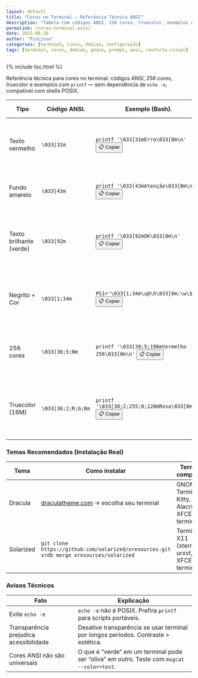 ```yaml
---
layout: default
title: "Cores no Terminal – Referência Técnica ANSI"
description: "Tabela com códigos ANSI, 256 cores, truecolor, exemplos com printf e temas reais — sem fluff, só utilidade técnica."
permalink: /cores-terminal-ansi/
date: 2025-08-26
author: "PioLinux"
categories: [terminal, linux, debian, configuração]
tags: [terminal, cores, debian, geany, prompt, ansi, conforto-visual]
---
```


{% include toc.html %}


<section class="post-content">

<p>Referência técnica para cores no terminal: códigos ANSI, 256 cores, truecolor e exemplos com <code>printf</code> — sem dependência de <code>echo -e</code>, compatível com shells POSIX.</p>
      
<table class="evergreen-table">
  <thead>
    <tr>
      <th>Tipo</th>
      <th>Código ANSI.</th>
      <th>Exemplo (Bash).</th>
      <th>Observação Técnica.</th>
    </tr>
  </thead>
  <tbody>
    <tr>
      <td data-label="Tipo">Texto vermelho</td>
      <td data-label="Código ANSI"><code>\033[31m</code></td>
      <td data-label="Exemplo (Bash)">
        <code>printf '\033[31mErro\033[0m\n'</code>
        <button class="copy-btn" data-command="printf '\033[31mErro\033[0m\n'">📋 Copiar</button>
      </td>
      <td data-label="Observação Técnica">Use <code>printf</code> em vez de <code>echo -e</code> para portabilidade (funciona em <code>dash</code>, <code>busybox</code>).</td>
    </tr>
    <tr>
      <td data-label="Tipo">Fundo amarelo</td>
      <td data-label="Código ANSI"><code>\033[43m</code></td>
      <td data-label="Exemplo (Bash)">
        <code>printf '\033[43mAtenção\033[0m\n'</code>
        <button class="copy-btn" data-command="printf '\033[43mAtenção\033[0m\n'">📋 Copiar</button>
      </td>
      <td data-label="Observação Técnica">Sempre termine com <code>\033[0m</code> para resetar estilos.</td>
    </tr>
    <tr>
      <td data-label="Tipo">Texto brilhante (verde)</td>
      <td data-label="Código ANSI"><code>\033[92m</code></td>
      <td data-label="Exemplo (Bash)">
        <code>printf '\033[92mOK\033[0m\n'</code>
        <button class="copy-btn" data-command="printf '\033[92mOK\033[0m\n'">📋 Copiar</button>
      </td>
      <td data-label="Observação Técnica">Cores brilhantes (90–97) não são suportadas em todos os terminais antigos.</td>
    </tr>
    <tr>
      <td data-label="Tipo">Negrito + Cor</td>
      <td data-label="Código ANSI"><code>\033[1;34m</code></td>
      <td data-label="Exemplo (Bash)">
        <code>PS1='\033[1;34m\u@\h\033[0m:\w\$ '</code>
        <button class="copy-btn" data-command="PS1='\033[1;34m\u@\h\033[0m:\w\$ '">📋 Copiar</button>
      </td>
      <td data-label="Observação Técnica">Em muitos terminais, <code>1;</code> ativa negrito; em outros, só intensifica a cor.</td>
    </tr>
    <tr>
      <td data-label="Tipo">256 cores</td>
      <td data-label="Código ANSI"><code>\033[38;5;Nm</code></td>
      <td data-label="Exemplo (Bash)">
        <code>printf '\033[38;5;196mVermelho 256\033[0m\n'</code>
        <button class="copy-btn" data-command="printf '\033[38;5;196mVermelho 256\033[0m\n'">📋 Copiar</button>
      </td>
      <td data-label="Observação Técnica">N = 0–255. Use <code>msgcat --color=test</code> para ver todas as cores suportadas.</td>
    </tr>
    <tr>
      <td data-label="Tipo">Truecolor (16M)</td>
      <td data-label="Código ANSI"><code>\033[38;2;R;G;Bm</code></td>
      <td data-label="Exemplo (Bash)">
        <code>printf '\033[38;2;255;0;128mRosa\033[0m\n'</code>
        <button class="copy-btn" data-command="printf '\033[38;2;255;0;128mRosa\033[0m\n'">📋 Copiar</button>
      </td>
      <td data-label="Observação Técnica">Só funciona em terminais modernos (Kitty, Alacritty, GNOME Terminal ≥3.12, etc.).</td>
    </tr>
  </tbody>
</table>

<h3 id="temas">Temas Recomendados (Instalação Real)</h3>
<table class="evergreen-table">
  <thead>
    <tr>
      <th>Tema</th>
      <th>Como instalar</th>
      <th>Terminal compatível</th>
    </tr>
  </thead>
  <tbody>
    <tr>
      <td data-label="Tema">Dracula</td>
      <td data-label="Como instalar">
        <a href="https://draculatheme.com/" target="_blank">draculatheme.com</a> → escolha seu terminal
      </td>
      <td data-label="Terminal compatível">GNOME Terminal, Kitty, Alacritty, XFCE4-terminal</td>
    </tr>
    <tr>
      <td data-label="Tema">Solarized</td>
      <td data-label="Como instalar">
        <code>git clone https://github.com/solarized/xresources.git</code><br>
        <code>xrdb merge xresources/solarized</code>
      </td>
      <td data-label="Terminal compatível">Terminais X11 (xterm, urxvt, XFCE4-terminal)</td>
    </tr>
  </tbody>
</table>

<h3 id="avisos">Avisos Técnicos</h3>
<table class="evergreen-table">
  <thead>
    <tr>
      <th>Fato</th>
      <th>Explicação</th>
    </tr>
  </thead>
  <tbody>
    <tr>
      <td data-label="Fato">Evite <code>echo -e</code></td>
      <td data-label="Explicação"><code>echo -e</code> não é POSIX. Prefira <code>printf</code> para scripts portáveis.</td>
    </tr>
    <tr>
      <td data-label="Fato">Transparência prejudica acessibilidade</td>
      <td data-label="Explicação">Desative transparência se usar terminal por longos períodos. Contraste > estética.</td>
    </tr>
    <tr>
      <td data-label="Fato">Cores ANSI não são universais</td>
      <td data-label="Explicação">O que é “verde” em um terminal pode ser “oliva” em outro. Teste com <code>msgcat --color=test</code>.</td>
    </tr>
  </tbody>
</table>

</section>






